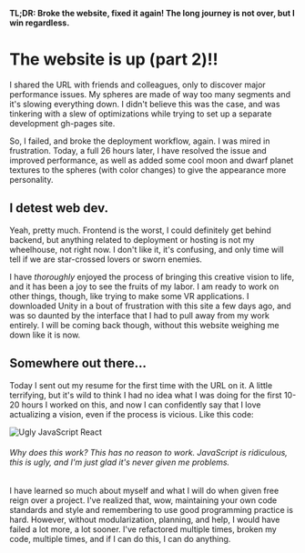 **TL;DR: Broke the website, fixed it again! The long journey is not over, but I win regardless.**

# The website is up (part 2)!!
I shared the URL with friends and colleagues, only to discover major performance issues. My spheres are made of way too many segments and it's slowing everything down. I didn't believe this was the case, and was tinkering with a slew of optimizations while trying to set up a separate development gh-pages site. 

So, I failed, and broke the deployment workflow, again. I was mired in frustration. Today, a full 26 hours later, I have resolved the issue and improved performance, as well as added some cool moon and dwarf planet textures to the spheres (with color changes) to give the appearance more personality. 

## I detest web dev. 
Yeah, pretty much. Frontend is the worst, I could definitely get behind backend, but anything related to deployment or hosting is not my wheelhouse, not right now. I don't like it, it's confusing, and only time will tell if we are star-crossed lovers or sworn enemies.

I have *thoroughly* enjoyed the process of bringing this creative vision to life, and it has been a joy to see the fruits of my labor. I am ready to work on other things, though, like trying to make some VR applications. I downloaded Unity in a bout of frustration with this site a few days ago, and was so daunted by the interface that I had to pull away from my work entirely. I will be coming back though, without this website weighing me down like it is now. 

## Somewhere out there...
Today I sent out my resume for the first time with the URL on it. A little terrifying, but it's wild to think I had no idea what I was doing for the first 10-20 hours I worked on this, and now I can confidently say that I love actualizing a vision, even if the process is vicious. Like this code:

![Ugly JavaScript React](images/activity/03-27-2025/ugly-js.webp)
###### Why does this work? This has no reason to work. JavaScript is ridiculous, this is ugly, and I'm just glad it's never given me problems.

I have learned so much about myself and what I will do when given free reign over a project. I've realized that, wow, maintaining your own code standards and style and remembering to use good programming practice is hard. However, without modularization, planning, and help, I would have failed a lot more, a lot sooner. I've refactored multiple times, broken my code, multiple times, and if I can do this, I can do anything. 
